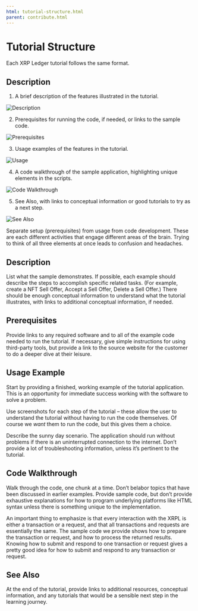 ```yaml
---
html: tutorial-structure.html
parent: contribute.html
---
```


# Tutorial Structure

Each XRP Ledger tutorial follows the same format.

## Description

1. A brief description of the features illustrated in the tutorial.

![Description](img/tut-struct1.png)

2. Prerequisites for running the code, if needed, or links to the sample code.

![Prerequisites](img/tut-struct2.png)

3. Usage examples of the features in the tutorial.

![Usage](/img/tut-struct3.png)

4. A code walkthrough of the sample application, highlighting unique elements in the scripts.

![Code Walkthrough](img/tut-struct4.png)

5. See Also, with links to conceptual information or good tutorials to try as a next step.

![See Also](img/tut-struct5.png)

Separate setup (prerequisites) from usage from code development. These are each different activities that engage different areas of the brain. Trying to think of all three elements at once leads to confusion and headaches.

## Description

List what the sample demonstrates. If possible, each example should describe the steps to accomplish specific related tasks. (For example, create a NFT Sell Offer, Accept a Sell Offer, Delete a Sell Offer.)  There should be enough conceptual information to understand what the tutorial illustrates, with links to additional conceptual information, if needed.

## Prerequisites

Provide links to any required software and to all of the example code needed to run the tutorial. If necessary, give simple instructions for using third-party tools, but provide a link to the source website for the customer to do a deeper dive at their leisure.

## Usage Example

Start by providing a finished, working example of the tutorial application. This is an opportunity for immediate success working with the software to solve a problem.

Use screenshots for each step of the tutorial – these allow the user to understand the tutorial without having to run the code themselves. Of course we _want_ them to run the code, but this gives them a choice.

Describe the sunny day scenario. The application should run without problems if there is an uninterrupted connection to the internet. Don’t provide a lot of troubleshooting information, unless it’s pertinent to the tutorial.

## Code Walkthrough

Walk through the code, one chunk at a time. Don’t belabor topics that have been discussed in earlier examples. Provide sample code, but don’t provide exhaustive explanations for how to program underlying platforms like HTML syntax unless there is something unique to the implementation.

An important thing to emphasize is that every interaction with the XRPL is either a transaction or a request, and that all transactions and requests are essentially the same. The sample code we provide shows how to prepare the transaction or request, and how to process the returned results. Knowing how to submit and respond to one transaction or request gives a pretty good idea for how to submit and respond to any transaction or request.

## See Also

At the end of the tutorial, provide links to additional resources, conceptual information, and any tutorials that would be a sensible next step in the learning journey.
